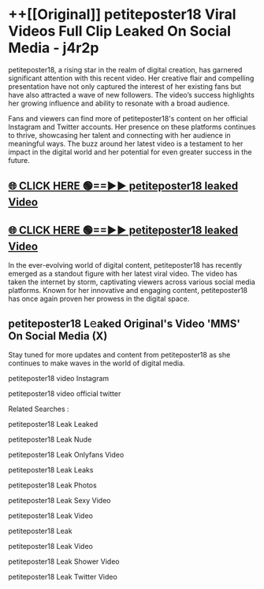 # ++[[Original]] petiteposter18 Viral Videos Full Clip Leaked On Social Media - j4r2p<br>

petiteposter18, a rising star in the realm of digital creation, has garnered significant attention with this recent video. Her creative flair and compelling presentation have not only captured the interest of her existing fans but have also attracted a wave of new followers. The video’s success highlights her growing influence and ability to resonate with a broad audience.

Fans and viewers can find more of petiteposter18's content on her official Instagram and Twitter accounts. Her presence on these platforms continues to thrive, showcasing her talent and connecting with her audience in meaningful ways. The buzz around her latest video is a testament to her impact in the digital world and her potential for even greater success in the future.


## [🌐 CLICK HERE 🟢==►► petiteposter18 leaked Video ](https://onlyclips.site?title=petiteposter18&ref=git)

## [🌐 CLICK HERE 🟢==►► petiteposter18 leaked Video ](https://onlyclips.site?title=petiteposter18&ref=git)


In the ever-evolving world of digital content, petiteposter18 has recently emerged as a standout figure with her latest viral video. The video has taken the internet by storm, captivating viewers across various social media platforms. Known for her innovative and engaging content, petiteposter18 has once again proven her prowess in the digital space.



## petiteposter18 L𝚎aked Original's Video 'MMS' On Social Media (X)


Stay tuned for more updates and content from petiteposter18 as she continues to make waves in the world of digital media.

petiteposter18 video Instagram

petiteposter18 video official twitter


Related Searches :

petiteposter18 Leak Leaked

petiteposter18 Leak Nude

petiteposter18 Leak Onlyfans Video

petiteposter18 Leak Leaks

petiteposter18 Leak Photos

petiteposter18 Leak Sexy Video

petiteposter18 Leak Video

petiteposter18 Leak

petiteposter18 Leak Video

petiteposter18 Leak Shower Video

petiteposter18 Leak Twitter Video

